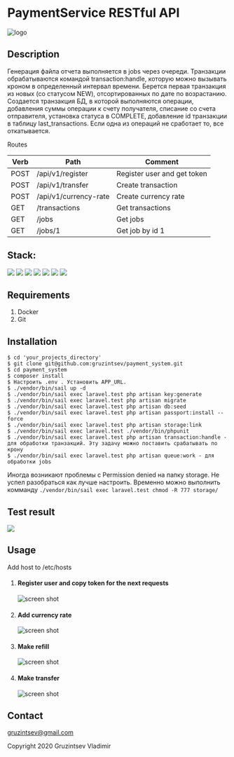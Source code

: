 # PaymentService RESTful API

![logo](https://miro.medium.com/max/625/1*N2jWB3rcBQdBpxhVbM_ZLg.png)

## Description
Генерация файла отчета выполняется в jobs через очереди.
Транзакции обрабатываются командой transaction:handle, которую можно вызывать кроном в определенный интервал времени.
Берется первая транзакция из новых (со статусом NEW), отсортированных по дате по возрастанию.
Создается транзакция БД, в которой выполняются операции, добавления суммы операции к счету получателя, списание со счета
 отправителя, установка статуса в COMPLETE, добавление id транзакции в таблицу last_transactions. Если одна из операций
не сработает то, все откатывается.

Routes

| Verb   | Path                    | Comment                     |
| ------ | ----------------------- | ----------------------------|
| POST   | /api/v1/register        | Register user and get token |
| POST   | /api/v1/transfer        | Create transaction          |
| POST   | /api/v1/currency-rate   | Create currency rate        |
| GET    | /transactions           | Get transactions            |
| GET    | /jobs                   | Get jobs                    |
| GET    | /jobs/1                 | Get job by id 1             |

## Stack:
![](https://img.shields.io/badge/-Laravel_8.18.1-brightgreen.png)
![](https://img.shields.io/badge/-Sail-green.png)
![](https://img.shields.io/badge/-PHP_7.4-red.png)
![](https://img.shields.io/badge/-PHPUnit-blue.png)
![](https://img.shields.io/badge/-Nginx-important.png)
![](https://img.shields.io/badge/-MySQL-blueviolet.png)
![](https://img.shields.io/badge/-Redis-yellow.png)


## Requirements
1. Docker
2. Git

## Installation

```
$ cd 'your_projects_directory'
$ git clone git@github.com:gruzintsev/payment_system.git
$ cd payment_system
$ composer install
$ Настроить .env . Установить APP_URL. 
$ ./vendor/bin/sail up -d
$ ./vendor/bin/sail exec laravel.test php artisan key:generate
$ ./vendor/bin/sail exec laravel.test php artisan migrate
$ ./vendor/bin/sail exec laravel.test php artisan db:seed
$ ./vendor/bin/sail exec laravel.test php artisan passport:install --force
$ ./vendor/bin/sail exec laravel.test php artisan storage:link
$ ./vendor/bin/sail exec laravel.test ./vendor/bin/phpunit 
$ ./vendor/bin/sail exec laravel.test php artisan transaction:handle - для обработки транзакций. Эту задачу можно поставить срабатывать по крону
$ ./vendor/bin/sail exec laravel.test php artisan queue:work - для обработки jobs
```
Иногда возникают проблемы с Permission denied на папку storage. Не успел разобраться как лучше настроить. 
Временно можно выполнить комманду
`./vendor/bin/sail exec laravel.test chmod -R 777 storage/`

## Test result

![](http://joxi.ru/YmEaxPwSwK8WMm.jpg)

## Usage
Add host to /etc/hosts

1. #### Register user and copy token for the next requests
    ![screen shot](http://joxi.ru/E2p14OaT7Ql1vA.jpg)
2. #### Add currency rate
    ![screen shot](http://joxi.ru/J2bV8Pwh0DPyY2.jpg)
3. #### Make refill
    ![screen shot](http://joxi.ru/bmoz43lF38DWdr.jpg)
4. #### Make transfer
    ![screen shot](http://joxi.ru/D2PY5Pwuq90xvA.jpg)

## Contact
[gruzintsev@gmail.com](mailto:gruzintsev@gmail.com)

Copyright 2020 Gruzintsev Vladimir
